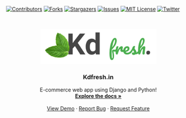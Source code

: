 
<!-- PROJECT SHIELDS -->
<!--
*** I'm using markdown "reference style" links for readability.
*** Reference links are enclosed in brackets [ ] instead of parentheses ( ).
*** See the bottom of this document for the declaration of the reference variables
*** for contributors-url, forks-url, etc. This is an optional, concise syntax you may use.
*** https://www.markdownguide.org/basic-syntax/#reference-style-links
-->
[![Contributors][contributors-shield]][contributors-url]
[![Forks][forks-shield]][forks-url]
[![Stargazers][stars-shield]][stars-url]
[![Issues][issues-shield]][issues-url]
[![MIT License][license-shield]][license-url]
[![Twitter][twitter-shield]][twitter-url]




<!-- PROJECT LOGO -->
<br />
<p align="center">
  <a href="https://kdfresh.in">
    <img src="https://github.com/ankit-v2-1/ecommerce-django-app/blob/dev/staticfiles/assets/logo5.png" alt="Logo" width="317" height="96">
  </a>

  <h3 align="center">Kdfresh.in</h3>

  <p align="center">
   E-commerce web app using Django and Python!
    <br />
    <a href="https://github.com/ankit-v2-1/ecommerce-django-app"><strong>Explore the docs »</strong></a>
    <br />
    <br />
    <a href="https://kdfresh.in">View Demo</a>
    ·
    <a href="https://github.com/ankit-v2-1/ecommerce-django-app/issues">Report Bug</a>
    ·
    <a href="https://github.com/ankit-v2-1/ecommerce-django-app/issues">Request Feature</a>
  </p>
</p>

















<!-- MARKDOWN LINKS & IMAGES -->
<!-- https://www.markdownguide.org/basic-syntax/#reference-style-links -->
[contributors-shield]: https://img.shields.io/github/contributors/ankit-v2-1/ecommerce-django-app.svg?style=for-the-badge
[contributors-url]: https://github.com/ankit-v2-1/ecommerce-django-app/graphs/contributors
[forks-shield]: https://img.shields.io/github/forks/ankit-v2-1/ecommerce-django-app.svg?style=for-the-badge
[forks-url]: https://github.com/ankit-v2-1/ecommerce-django-app/network/members
[stars-shield]: https://img.shields.io/github/stars/ankit-v2-1/ecommerce-django-app.svg?style=for-the-badge
[stars-url]: https://github.com/ankit-v2-1/ecommerce-django-app/stargazers
[issues-shield]: https://img.shields.io/github/issues/ankit-v2-1/ecommerce-django-app.svg?style=for-the-badge
[issues-url]: https://github.com/ankit-v2-1/ecommerce-django-app/issues
[license-shield]: https://img.shields.io/github/license/ankit-v2-1/ecommerce-django-app.svg?style=for-the-badge
[license-url]: https://github.com/ankit-v2-1/ecommerce-django-app/blob/dev/LICENSE
[twitter-shield]: https://img.shields.io/twitter/follow/ankit_v2_1?style=for-the-badge&color=09f&labelColor=black.svg&logo=twitter&label=@ankit_v2_1
[twitter-url]: https://twitter.com/ankit_v2_1
